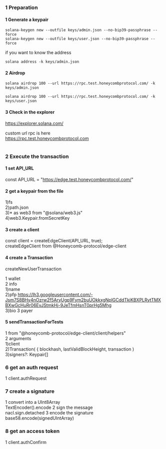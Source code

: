 ### 1 Preparation

#### 1 Generate a keypair

```
solana-keygen new --outfile keys/admin.json --no-bip39-passphrase --force
solana-keygen new --outfile keys/user.json --no-bip39-passphrase --force
```

if you want to know the address

```
solana address -k keys/admin.json
```

#### 2 Airdrop

```
solana airdrop 100 --url https://rpc.test.honeycombprotocol.com/ -k keys/admin.json

solana airdrop 100 --url https://rpc.test.honeycombprotocol.com/ -k keys/user.json
```

#### 3 Check in the explorer

https://explorer.solana.com/

custom url rpc is here  
https://rpc.test.honeycombprotocol.com

#

### 2 Execute the transaction

#### 1 set API_URL

const API_URL = "https://edge.test.honeycombprotocol.com/"

#### 2 get a keypair from the file

1)fs  
2)path.json  
3)\* as web3 from "@solana/web3.js"  
4)web3.Keypair.fromSecretKey

#### 3 create a client

const client = createEdgeClient<true>(API_URL, true);  
createEdgeClient from @Honeycomb-protocol/edge-client

#### 4 create a Transaction

createNewUserTransaction

1 wallet  
2 info  
1)name  
2)pfp
https://lh3.googleusercontent.com/-Jsm7S8BHy4nOzrw2f5AryUgp9Fym2buUOkkxgNplGCddTkiKBXPLRytTMXBXwGcHuRr06EvJStmkHj-9JeTfmHsnT0prHg5Mhg  
3)bio
3 payer

#### 5 sendTransactionForTests

1 from "@honeycomb-protocol/edge-client/client/helpers"  
2 arguments  
1)client  
2)Transaction( { blockhash, lastValidBlockHeight, transaction )  
3)signers?: Keypair[]

### 6 get an auth request

1 client.authRequest

### 7 create a signature

1 convert into a UInt8Array  
TextEncoder().encode
2 sign the message  
nacl.sign.detached
3 encode the signature  
base58.encode(signedUIntArray)

### 8 get an access token

1 client.authConfirm
